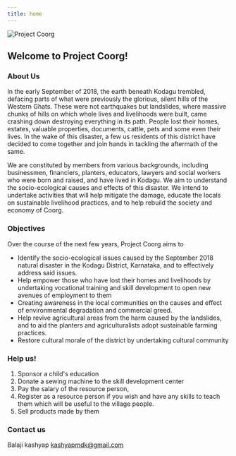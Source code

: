 ```yaml
---
title: home
---
```

![Project Coorg]({{site.baseurl}}/img001.jpg)



## Welcome to Project Coorg!

### About Us

In the early September of 2018, the earth beneath Kodagu trembled, defacing parts of what were previously the glorious, silent hills of the Western Ghats. These were not earthquakes but landslides, where massive chunks of hills on which whole lives and livelihoods were built, came crashing down destroying everything in its path. People lost their homes, estates, valuable properties, documents, cattle, pets and some even their lives.  In the wake of this disaster, a few us residents of this district have decided to come together and join hands in tackling the aftermath of the same.

We are constituted by members from various backgrounds, including businessmen, financiers, planters, educators, lawyers and social workers who were born and raised, and have lived in Kodagu. We aim to understand the socio-ecological causes and effects of this disaster. We intend to undertake activities that will help mitigate the damage, educate the locals on sustainable livelihood practices, and to help rebuild the society and economy of Coorg.



### Objectives
Over the course of the next few years, Project Coorg aims to

- Identify the socio-ecological issues caused by the September 2018 natural disaster in the Kodagu District, Karnataka, and to effectively address said issues.
- Help empower those who have lost their homes and livelihoods by undertaking vocational training and skill development to open new avenues of employment to them
- Creating awareness in the local communities on the causes and effect of environmental degradation and commercial greed.
- Help revive agricultural areas from the harm caused by the landslides, and to aid the planters and agriculturalists adopt sustainable farming practices.
- Restore cultural morale of the district by undertaking cultural community


### Help us!
1. Sponsor a child's education
1. Donate  a sewing machine to the skill development center
1. Pay the salary of the resource person,
1. Register as a resource person if you wish and have any skills to teach them which will be useful to the village people.
1. Sell products made by them

### Contact us
Balaji kashyap <kashyapmdk@gmail.com>


